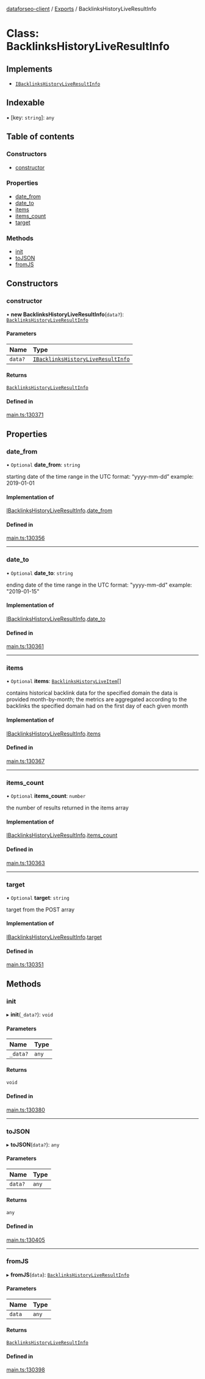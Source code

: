 [dataforseo-client](../README.md) / [Exports](../modules.md) / BacklinksHistoryLiveResultInfo

# Class: BacklinksHistoryLiveResultInfo

## Implements

- [`IBacklinksHistoryLiveResultInfo`](../interfaces/IBacklinksHistoryLiveResultInfo.md)

## Indexable

▪ [key: `string`]: `any`

## Table of contents

### Constructors

- [constructor](BacklinksHistoryLiveResultInfo.md#constructor)

### Properties

- [date\_from](BacklinksHistoryLiveResultInfo.md#date_from)
- [date\_to](BacklinksHistoryLiveResultInfo.md#date_to)
- [items](BacklinksHistoryLiveResultInfo.md#items)
- [items\_count](BacklinksHistoryLiveResultInfo.md#items_count)
- [target](BacklinksHistoryLiveResultInfo.md#target)

### Methods

- [init](BacklinksHistoryLiveResultInfo.md#init)
- [toJSON](BacklinksHistoryLiveResultInfo.md#tojson)
- [fromJS](BacklinksHistoryLiveResultInfo.md#fromjs)

## Constructors

### constructor

• **new BacklinksHistoryLiveResultInfo**(`data?`): [`BacklinksHistoryLiveResultInfo`](BacklinksHistoryLiveResultInfo.md)

#### Parameters

| Name | Type |
| :------ | :------ |
| `data?` | [`IBacklinksHistoryLiveResultInfo`](../interfaces/IBacklinksHistoryLiveResultInfo.md) |

#### Returns

[`BacklinksHistoryLiveResultInfo`](BacklinksHistoryLiveResultInfo.md)

#### Defined in

[main.ts:130371](https://github.com/dataforseo/TypeScriptClient/blob/7ca1aa4/main.ts#L130371)

## Properties

### date\_from

• `Optional` **date\_from**: `string`

starting date of the time range
in the UTC format: “yyyy-mm-dd”
example:
2019-01-01

#### Implementation of

[IBacklinksHistoryLiveResultInfo](../interfaces/IBacklinksHistoryLiveResultInfo.md).[date_from](../interfaces/IBacklinksHistoryLiveResultInfo.md#date_from)

#### Defined in

[main.ts:130356](https://github.com/dataforseo/TypeScriptClient/blob/7ca1aa4/main.ts#L130356)

___

### date\_to

• `Optional` **date\_to**: `string`

ending date of the time range
in the UTC format: "yyyy-mm-dd"
example:
"2019-01-15"

#### Implementation of

[IBacklinksHistoryLiveResultInfo](../interfaces/IBacklinksHistoryLiveResultInfo.md).[date_to](../interfaces/IBacklinksHistoryLiveResultInfo.md#date_to)

#### Defined in

[main.ts:130361](https://github.com/dataforseo/TypeScriptClient/blob/7ca1aa4/main.ts#L130361)

___

### items

• `Optional` **items**: [`BacklinksHistoryLiveItem`](BacklinksHistoryLiveItem.md)[]

contains historical backlink data for the specified domain
the data is provided month-by-month;
the metrics are aggregated according to the backlinks the specified domain had on the first day of each given month

#### Implementation of

[IBacklinksHistoryLiveResultInfo](../interfaces/IBacklinksHistoryLiveResultInfo.md).[items](../interfaces/IBacklinksHistoryLiveResultInfo.md#items)

#### Defined in

[main.ts:130367](https://github.com/dataforseo/TypeScriptClient/blob/7ca1aa4/main.ts#L130367)

___

### items\_count

• `Optional` **items\_count**: `number`

the number of results returned in the items array

#### Implementation of

[IBacklinksHistoryLiveResultInfo](../interfaces/IBacklinksHistoryLiveResultInfo.md).[items_count](../interfaces/IBacklinksHistoryLiveResultInfo.md#items_count)

#### Defined in

[main.ts:130363](https://github.com/dataforseo/TypeScriptClient/blob/7ca1aa4/main.ts#L130363)

___

### target

• `Optional` **target**: `string`

target from the POST array

#### Implementation of

[IBacklinksHistoryLiveResultInfo](../interfaces/IBacklinksHistoryLiveResultInfo.md).[target](../interfaces/IBacklinksHistoryLiveResultInfo.md#target)

#### Defined in

[main.ts:130351](https://github.com/dataforseo/TypeScriptClient/blob/7ca1aa4/main.ts#L130351)

## Methods

### init

▸ **init**(`_data?`): `void`

#### Parameters

| Name | Type |
| :------ | :------ |
| `_data?` | `any` |

#### Returns

`void`

#### Defined in

[main.ts:130380](https://github.com/dataforseo/TypeScriptClient/blob/7ca1aa4/main.ts#L130380)

___

### toJSON

▸ **toJSON**(`data?`): `any`

#### Parameters

| Name | Type |
| :------ | :------ |
| `data?` | `any` |

#### Returns

`any`

#### Defined in

[main.ts:130405](https://github.com/dataforseo/TypeScriptClient/blob/7ca1aa4/main.ts#L130405)

___

### fromJS

▸ **fromJS**(`data`): [`BacklinksHistoryLiveResultInfo`](BacklinksHistoryLiveResultInfo.md)

#### Parameters

| Name | Type |
| :------ | :------ |
| `data` | `any` |

#### Returns

[`BacklinksHistoryLiveResultInfo`](BacklinksHistoryLiveResultInfo.md)

#### Defined in

[main.ts:130398](https://github.com/dataforseo/TypeScriptClient/blob/7ca1aa4/main.ts#L130398)
